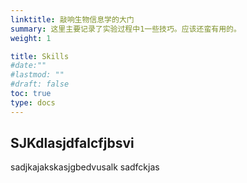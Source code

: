 ```yaml
---
linktitle: 敲响生物信息学的大门
summary: 这里主要记录了实验过程中1一些技巧。应该还蛮有用的。
weight: 1

title: Skills
#date:""
#lastmod: ""
#draft: false
toc: true
type: docs
---
```



## SJKdlasjdfalcfjbsvi
sadjkajakskasjgbedvusalk
sadfckjas
